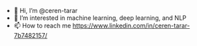 - 👋 Hi, I’m @ceren-tarar
- 👀 I’m interested in machine learning, deep learning, and NLP
- 📫 How to reach me https://www.linkedin.com/in/ceren-tarar-7b7482157/

<!---
ceren-tarar/ceren-tarar is a ✨ special ✨ repository because its `README.md` (this file) appears on your GitHub profile.
You can click the Preview link to take a look at your changes.
--->
